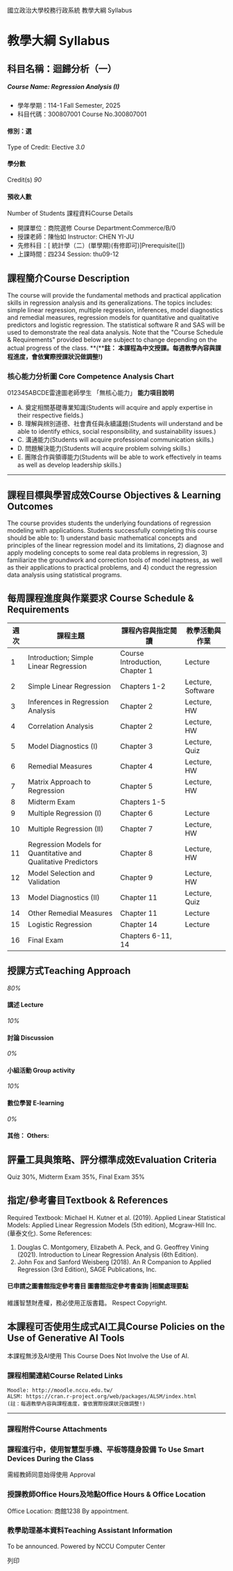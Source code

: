 國立政治大學校務行政系統 教學大綱 Syllabus
# 教學大綱 Syllabus
##  科目名稱：迴歸分析（一）
#####  Course Name: Regression Analysis (I)
  * 學年學期：114-1 Fall Semester, 2025 
  * 科目代碼：300807001 Course No.300807001


#### 修別：選
Type of Credit: Elective 
_3.0_
#### 學分數
Credit(s)
_90_
#### 預收人數
Number of Students
課程資料Course Details
  * 開課單位：商院選修 Course Department:Commerce/B/0 
  * 授課老師：陳怡如 Instructor: CHEN YI-JU 
  * 先修科目：[ 統計學（二）(單學期)(有修即可)]Prerequisite([])
  * 上課時間：四234 Session: thu09-12


##  課程簡介Course Description
The course will provide the fundamental methods and practical application skills in regression analysis and its generalizations. The topics includes: simple linear regression, multiple regression, inferences, model diagnostics and remedial measures, regression models for quantitative and qualitative predictors and logistic regression. The statistical software R and SAS will be used to demonstrate the real data analysis. Note that the "Course Schedule & Requirements" provided below are subject to change depending on the actual progress of the class. **(****註： 本課程為中文授課。每週教學內容與課程進度，會依實際授課狀況做調整!)**
###  核心能力分析圖 Core Competence Analysis Chart
012345ABCDE雷達圖老師學生
「無核心能力」 
**能力項目說明**
  * A. 奠定相關基礎專業知識(Students will acquire and apply expertise in their respective fields.)
  * B. 理解與辨別道德、社會責任與永續議題(Students will understand and be able to identify ethics, social responsibility, and sustainability issues.)
  * C. 溝通能力(Students will acquire professional communication skills.)
  * D. 問題解決能力(Students will acquire problem solving skills.)
  * E. 團隊合作與領導能力(Students will be able to work effectively in teams as well as develop leadership skills.)


* * *
##  課程目標與學習成效Course Objectives & Learning Outcomes 
The course provides students the underlying foundations of regression modeling with applications. Students successfully completing this course should be able to: 1) understand basic mathematical concepts and principles of the linear regression model and its limitations, 2) diagnose and apply modeling concepts to some real data problems in regression, 3) familiarize the groundwork and correction tools of model inaptness, as well as their applications to practical problems, and 4) conduct the regression data analysis using statistical programs.
##  每周課程進度與作業要求 Course Schedule & Requirements
**週次** |  **課程主題** |  **課程內容與指定閱讀** |  **教學活動與作業**  
---|---|---|---  
1 |  Introduction; Simple Linear Regression |  Course Introduction, Chapter 1 |  Lecture  
2 |  Simple Linear  Regression  |  Chapters 1-2 |  Lecture, Software  
3 |  Inferences in Regression Analysis |  Chapter 2 |  Lecture, HW  
4 |  Correlation Analysis |  Chapter 2 |  Lecture, HW  
5 |  Model Diagnostics (I) |  Chapter 3 |  Lecture, Quiz  
6 |  Remedial Measures |  Chapter 4 |  Lecture, HW  
7 |  Matrix Approach to Regression |  Chapter 5 |  Lecture, HW  
8 |  Midterm Exam |  Chapters 1-5 |   
9 |  Multiple Regression (I) |  Chapter 6 |  Lecture  
10 |  Multiple Regression (II) |  Chapter 7 |  Lecture, HW  
11 |  Regression Models for Quantitative and Qualitative Predictors |  Chapter 8 |  Lecture, HW  
12 |  Model Selection and Validation |  Chapter 9 |  Lecture, HW  
13 |  Model Diagnostics (II) |  Chapter 11 |  Lecture, Quiz  
14 |  Other Remedial Measures |  Chapter 11 |  Lecture  
15 |  Logistic Regression |  Chapter 14 |  Lecture  
16 |  Final Exam |  Chapters 6-11, 14 |   
##  授課方式Teaching Approach
_80%_
####  講述 Lecture
_10%_
####  討論 Discussion
_0%_
####  小組活動 Group activity
_10%_
####  數位學習 E-learning
_0%_
####  其他： Others:
##  評量工具與策略、評分標準成效Evaluation Criteria
Quiz 30%, Midterm Exam 35%, Final Exam 35%
##  指定/參考書目Textbook & References
Required Textbook: Michael H. Kutner et al. (2019). Applied Linear Statistical Models: Applied Linear Regression Models (5th edition), Mcgraw-Hill Inc. (華泰文化).
Some References: 
  1. Douglas C. Montgomery, Elizabeth A. Peck, and G. Geoffrey Vining (2021). Introduction to Linear Regression Analysis (6th Edition).
  2. John Fox and Sanford Weisberg (2018). An R Companion to Applied Regression (3rd Edition), SAGE Publications, Inc.


####  已申請之圖書館指定參考書目  圖書館指定參考書查詢 |相關處理要點
維護智慧財產權，務必使用正版書籍。 Respect Copyright.
##  本課程可否使用生成式AI工具Course Policies on the Use of Generative AI Tools
本課程無涉及AI使用 This Course Does Not Involve the Use of AI.
###  課程相關連結Course Related Links
```
Moodle: http://moodle.nccu.edu.tw/
ALSM: https://cran.r-project.org/web/packages/ALSM/index.html
(註：每週教學內容與課程進度，會依實際授課狀況做調整!)

```

* * *
###  課程附件Course Attachments
###  課程進行中，使用智慧型手機、平板等隨身設備 To Use Smart Devices During the Class
需經教師同意始得使用  Approval
###  授課教師Office Hours及地點Office Hours & Office Location
Office Location: 商館1238
By appointment.
###  教學助理基本資料Teaching Assistant Information
To be announced.
Powered by NCCU Computer Center
  
列印
